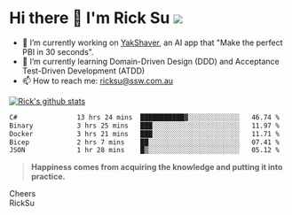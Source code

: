 # Hi there 👋 I'm Rick Su ![](https://komarev.com/ghpvc/?username=ricksu978)
<!--
**ricksu978/ricksu978** is a ✨ _special_ ✨ repository because its `README.md` (this file) appears on your GitHub profile.

Here are some ideas to get you started:
-->
- 🔭 I’m currently working on [YakShaver](https://yakshaver.ai/), an AI app that "Make the perfect PBI in 30 seconds".
- 🌱 I’m currently learning Domain-Driven Design (DDD) and Acceptance Test-Driven Development (ATDD)
- 📫 How to reach me: ricksu@ssw.com.au
<!--
- 👯 I’m looking to collaborate on ...
- 🤔 I’m looking for help with ...
- 💬 Ask me about ...
-->
<!--
- 😄 Pronouns: ...
- ⚡ Fun fact: ...
-->
[![Rick's github stats](https://github-readme-stats.vercel.app/api?username=ricksu978&theme=dark)](https://github.com/ricksu978/ricksu978)

<!--START_SECTION:waka-->

```txt
C#               13 hrs 24 mins  ███████████▓░░░░░░░░░░░░░   46.74 %
Binary           3 hrs 25 mins   ███░░░░░░░░░░░░░░░░░░░░░░   11.97 %
Docker           3 hrs 21 mins   ███░░░░░░░░░░░░░░░░░░░░░░   11.71 %
Bicep            2 hrs 7 mins    ██░░░░░░░░░░░░░░░░░░░░░░░   07.41 %
JSON             1 hr 28 mins    █▒░░░░░░░░░░░░░░░░░░░░░░░   05.12 %
```

<!--END_SECTION:waka-->

> **Happiness comes from acquiring the knowledge and putting it into practice.**

Cheers  
RickSu 
